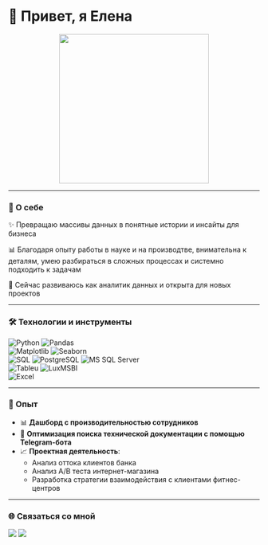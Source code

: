 # 👋 Привет, я Елена 

<p align="center">
  <img src="https://media.giphy.com/media/v1.Y2lkPTc5MGI3NjExbzRncDhuZnJtZXdlbm9uczd0MzlsdXdwOTkyc3ZneXQ4M2NsczA2biZlcD12MV9naWZzX3NlYXJjaCZjdD1n/g9582DNuQppxC/giphy.gif" width="300"/>
</p>

---

### 🎯 О себе  
✨ Превращаю массивы данных в понятные истории и инсайты для бизнеса

📊 Благодаря опыту работы в науке и на производтве, внимательна к деталям, умею разбираться в сложных процессах и системно подходить к задачам

🌱 Сейчас развиваюсь как аналитик данных и открыта для новых проектов

---

### 🛠️ Технологии и инструменты  

![Python](https://img.shields.io/badge/Python-3776AB?style=for-the-badge&logo=python&logoColor=white)  ![Pandas](https://img.shields.io/badge/Pandas-150458?style=for-the-badge&logo=pandas&logoColor=white)  
![Matplotlib](https://img.shields.io/badge/Matplotlib-003B57?style=for-the-badge&logo=plotly&logoColor=white)  ![Seaborn](https://img.shields.io/badge/Seaborn-268BD2?style=for-the-badge&logoColor=white)  
![SQL](https://img.shields.io/badge/SQL-336791?style=for-the-badge&logo=postgresql&logoColor=white)  ![PostgreSQL](https://img.shields.io/badge/PostgreSQL-336791?style=for-the-badge&logo=postgresql&logoColor=white)  ![MS SQL Server](https://img.shields.io/badge/MS_SQL_Server-CC2927?style=for-the-badge&logo=microsoftsqlserver&logoColor=white)  
![Tableu](https://img.shields.io/badge/Tableu-F2C811?style=for-the-badge&logo=powerbi&logoColor=black)  ![LuxMSBI](https://img.shields.io/badge/LuxMSBI-F2C811?style=for-the-badge&logo=powerbi&logoColor=black)  
![Excel](https://img.shields.io/badge/Excel-217346?style=for-the-badge&logo=microsoft-excel&logoColor=white)  

---

### 🚀 Опыт
- 📊 **Дашборд с производительностью сотрудников** 
- 🤖 **Оптимизация поиска технической документации с помощью Telegram-бота**
- 📈 **Проектная деятельность**: 
  - Анализ оттока клиентов банка
  - Анализ А/В теста интернет-магазина
  - Разработка стратегии взаимодействия с клиентами фитнес-центров
 
---

### 🌐 Связаться со мной  

<p align="left">
  <a href="https://t.me/linolenicacid"><img src="https://img.shields.io/badge/Telegram-26A5E4?style=for-the-badge&logo=telegram&logoColor=white"/></a>
  <a href="mailto:tsykova.elena@mail.ru"><img src="https://img.shields.io/badge/Email-D14836?style=for-the-badge&logo=gmail&logoColor=white"/></a>
</p>



